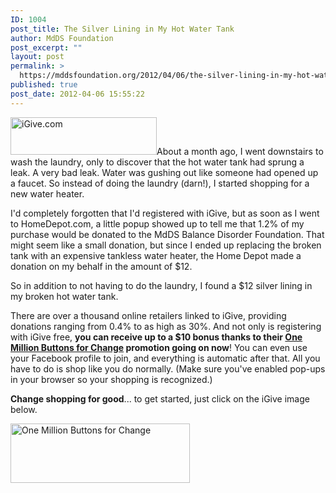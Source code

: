 ```yaml
---
ID: 1004
post_title: The Silver Lining in My Hot Water Tank
author: MdDS Foundation
post_excerpt: ""
layout: post
permalink: >
  https://mddsfoundation.org/2012/04/06/the-silver-lining-in-my-hot-water-tank/
published: true
post_date: 2012-04-06 15:55:22
---
```

<a href="http://www.igive.com/welcome/warmwelcome.cfm?c=43596"><img class="alignleft" style="border: 0 none;" src="http://www.igive.com/causetoolbox/assets/images/doyou234x.gif" alt="iGive.com" width="234" height="60" /></a>About a month ago, I went downstairs to wash the laundry, only to discover that the hot water tank had sprung a leak. A very bad leak. Water was gushing out like someone had opened up a faucet. So instead of doing the laundry (darn!), I started shopping for a new water heater.

I'd completely forgotten that I'd registered with iGive, but as soon as I went to HomeDepot.com, a little popup showed up to tell me that 1.2% of my purchase would be donated to the MdDS Balance Disorder Foundation. That might seem like a small donation, but since I ended up replacing the broken tank with an expensive tankless water heater, the Home Depot made a donation on my behalf in the amount of $12.

So in addition to not having to do the laundry, I found a $12 silver lining in my broken hot water tank.

There are over a thousand online retailers linked to iGive, providing donations ranging from 0.4% to as high as 30%. And not only is registering with iGive free, <strong>you can receive up to a $10 bonus thanks to their <a title="One Million iGive Buttons for Change" href="http://mddsfoundation.wordpress.com/2012/04/06/the-silver-lining-in-my-hot-water-tank/" target="_blank" rel="noopener">One Million Buttons for Change</a> promotion going on now</strong>! You can even use your Facebook profile to join, and everything is automatic after that. All you have to do is shop like you do normally. (Make sure you've enabled pop-ups in your browser so your shopping is recognized.)

<strong>Change shopping for good</strong>... to get started, just click on the iGive image below.

<a title="One Million iGive Buttons for Change" href="http://mddsfoundation.wordpress.com/2012/04/06/the-silver-lining-in-my-hot-water-tank/" target="_blank" rel="noopener"><img class="alignnone size-full wp-image-1016" title="button_in_chrome" src="http://mddsfoundation.files.wordpress.com/2012/04/button_in_chrome.png" alt="One Million Buttons for Change" width="287" height="95" /></a>
